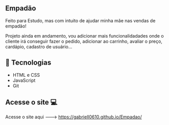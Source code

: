 ## Empadão 
Feito para Estudo, mas com intuito de ajudar minha mãe nas vendas de empadão!
<br>

Projeto ainda em andamento, vou adicionar mais funcionalidadades onde o cliente irá conseguir fazer o pedido, adicionar ao carrinho, avaliar o preço, cardápio, cadastro de usuário...

## 🚀 Tecnologias
- HTML e CSS
- JavaScript 
- Git

## Acesse o site 💻
Acesse o site aqui ---> https://gabriell0610.github.io/Empadao/
